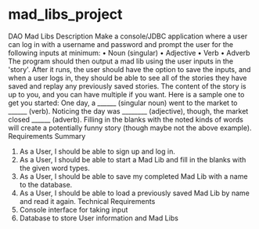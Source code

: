 # mad_libs_project
DAO Mad Libs
Description
Make a console/JDBC application where a user can log in with a username and password
and prompt the user for the following inputs at minimum:
• Noun (singular)
• Adjective
• Verb
• Adverb
The program should then output a mad lib using the user inputs in the 'story'. After it runs, the user
should have the option to save the inputs, and when a user logs in, they should be able to see all of the
stories they have saved and replay any previously saved stories.
The content of the story is up to you, and you can have multiple if you want. Here is a sample one to get
you started:
One day, a ______ (singular noun) went to the market to ______ (verb). Noticing the day was
________ (adjective), though, the market closed ______ (adverb).
Filling in the blanks with the noted kinds of words will create a potentially funny story (though maybe
not the above example).
Requirements Summary
1. As a User, I should be able to sign up and log in.
2. As a User, I should be able to start a Mad Lib and fill in the blanks with the given word types.
3. As a User, I should be able to save my completed Mad Lib with a name to the database.
4. As a User, I should be able to load a previously saved Mad Lib by name and read it again.
Technical Requirements
1. Console interface for taking input
2. Database to store User information and Mad Libs
